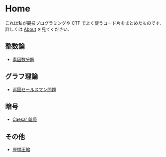 # Home

これは私が競技プログラミングや CTF でよく使うコード片をまとめたものです.
詳しくは [About](./about.html) を見てください.

## 整数論

* [素因数分解](/number_theory/prime_factrization.html)

## グラフ理論

* [巡回セールスマン問題](/graph/traveling_salesman_problem.html)

## 暗号

* [Caesar 暗号](/crypto/caesar_cipher.html)

## その他

* [座標圧縮](/other/shrink_coordinate.html)

